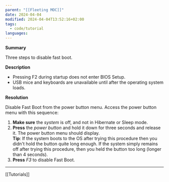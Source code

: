 ```yaml
---
parent: "[[Fleeting MOC]]"
date: 2024-04-04
modified: 2024-04-04T13:52:16+02:00
tags:
  - code/tutorial
languages: 
---
```


**Summary**

Three steps to disable fast boot.

**Description**

- Pressing F2 during startup does not enter BIOS Setup.
- USB mice and keyboards are unavailable until after the operating system loads.

**Resolution**

Disable Fast Boot from the power button menu. Access the power button menu with this sequence:

1. **Make sure** the _system_ is off, and not in Hibernate or Sleep mode.
2. **Press** the _power button_ and hold it down for three seconds and release it. The power button menu should display.  
    **Tip**: If the system boots to the OS after trying this procedure then you didn't hold the button quite long enough. If the system simply remains off after trying this procedure, then you held the button too long (longer than 4 seconds).
3. **Press** _F3_ to disable Fast Boot.
---
[[Tutorials]]